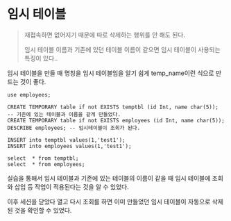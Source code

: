 # 임시 테이블

> 재접속하면 없어지기 때문에 따로 삭제하는 행위를 안 해도 된다.
>
> 임시 테이블 이름과 기존에 있던 테이블 이름이 같으면 임시 테이블이 사용되는 특징이 있다..

임시 테이블을 만들 때 명칭을 임시 테이블임을 알기 쉽게 temp_name이런 식으로 만드는 것이 좋다.



```mysql
use employees;

CREATE TEMPORARY table if not EXISTS temptbl (id Int, name char(5));
-- 기존에 있는 테이블과 이름을 같게 만들었다.
CREATE TEMPORARY table if not EXISTS employees (id Int, name char(5));
DESCRIBE employees; -- 임시테이블이 조회가 된다.

INSERT into temptbl values(1,'test1');
INSERT into employees values(1,'test1');

select	* from temptbl;
select	* from employees;
```

실습을 통해서 임시 테이블과 기존에 있는 테이블의 이름이 같을 때 
임시 테이블에 조회와 삽입 등 작업이 적용된다는 것을 알 수 있었다.

이후 세션을 닫았다 열고 다시 조회를 하면 이미 만들었던 임시 테이블이 자동으로 삭제된 것을 확인할 수 있었다.
